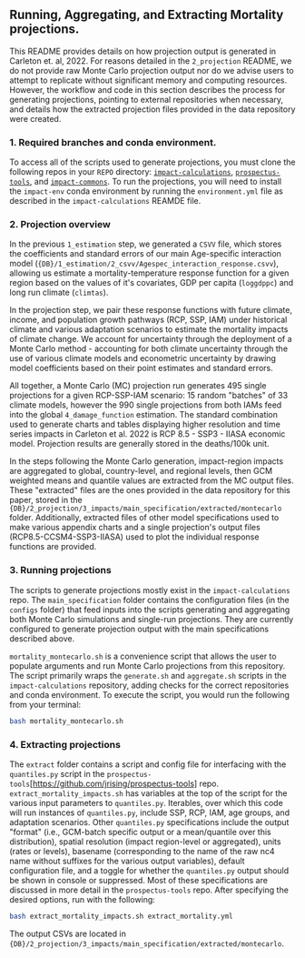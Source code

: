 ##  Running, Aggregating, and Extracting Mortality projections.

This README provides details on how projection output is generated in Carleton et. al, 2022. For reasons detailed in the `2_projection` README, we do not provide raw Monte Carlo projection output nor do we advise users to attempt to replicate without significant memory and computing resources. However, the workflow and code in this section describes the process for generating projections, pointing to external repositories when necessary, and details how the extracted projection files provided in the data repository were created. 

### 1. Required branches and conda environment.

To access all of the scripts used to generate projections, you must clone the following repos in your `REPO` directory: [`impact-calculations`](https://github.com/ClimateImpactLab/impact-calculations), [`prospectus-tools`](https://github.com/jrising/prospectus-tools), and [`impact-commons`](https://github.com/ClimateImpactLab/impact-common). To run the projections, you will need to install the `impact-env` conda environment by running the `environment.yml` file as described in the `impact-calculations` REAMDE file.  

### 2. Projection overview

In the previous `1_estimation` step, we generated a `CSVV` file, which stores the coefficients and standard errors of our main Age-specific interaction model (`{DB}/1_estimation/2_csvv/Agespec_interaction_response.csvv`), allowing us estimate a mortality-temperature response function for a given region based on the values of it's covariates, GDP per capita (`loggdppc`) and long run climate (`climtas`).

In the projection step, we pair these response functions with future climate, income, and population growth pathways (RCP, SSP, IAM) under historical climate and various adaptation scenarios to estimate the mortality impacts of climate change. We account for uncertainty through the deployment of a Monte Carlo method - accounting for both climate uncertainty through the use of various climate models and econometric uncertainty by drawing model coefficients based on their point estimates and standard errors. 

All together, a Monte Carlo (MC) projection run generates 495 single projections for a given RCP-SSP-IAM scenario: 15 random "batches" of 33 climate models, however the 990 single projections from both IAMs feed into the global `4_damage_function` estimation. The standard combination used to generate charts and tables displaying higher resolution and time series impacts in Carleton et al. 2022 is RCP 8.5 - SSP3 - IIASA economic model. Projection results are generally stored in the deaths/100k unit.

In the steps following the Monte Carlo generation, impact-region impacts are aggregated to global, country-level, and regional levels, then GCM weighted means and quantile values are extracted from the MC output files. These "extracted" files are the ones provided in the data repository for this paper, stored in the `{DB}/2_projection/3_impacts/main_specification/extracted/montecarlo` folder. Additionally, extracted files of other model specifications used to make various appendix charts and a single projection's output files (RCP8.5-CCSM4-SSP3-IIASA) used to plot the individual response functions are provided.

### 3. Running projections

The scripts to generate projections mostly exist in the `impact-calculations` repo. The `main_specification` folder contains the configuration files (in the `configs` folder) that feed inputs into the scripts generating and aggregating both Monte Carlo simulations and single-run projections. They are currently configured to generate projection output with the main specifications described above. 

`mortality_montecarlo.sh` is a convenience script that allows the user to populate arguments and run Monte Carlo projections from this repository. The script primarily wraps the `generate.sh` and `aggregate.sh` scripts in the `impact-calculations` repository, adding checks for the correct repositories and conda environment. To execute the script, you would run the following from your terminal:

```bash
bash mortality_montecarlo.sh
```

### 4. Extracting projections

The `extract` folder contains a script and config file for interfacing with the `quantiles.py` script in the `prospectus-tools`[https://github.com/jrising/prospectus-tools] repo. `extract_mortality_impacts.sh` has variables at the top of the script for the various input parameters to `quantiles.py`. Iterables, over which this code will run instances of `quantiles.py`, include SSP, RCP, IAM, age groups, and adaptation scenarios. Other `quantiles.py` specifications include the output "format" (i.e., GCM-batch specific output or a mean/quantile over this distribution), spatial resolution (impact region-level or aggregated), units (rates or levels), basename (corresponding to the name of the raw nc4 name without suffixes for the various output variables), default configuration file, and a toggle for whether the `quantiles.py` output should be shown in console or suppressed. Most of these specifications are discussed in more detail in the `prospectus-tools` repo. After specifying the desired options, run with the following:

```bash
bash extract_mortality_impacts.sh extract_mortality.yml
```

The output CSVs are located in `{DB}/2_projection/3_impacts/main_specification/extracted/montecarlo`.

